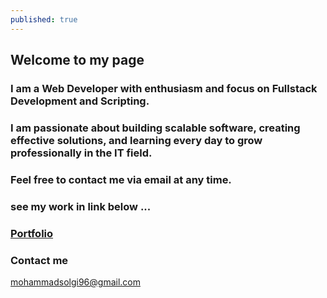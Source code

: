 ```yaml
---
published: true
---
```

## Welcome to my page

### I am a Web Developer with enthusiasm and focus on Fullstack  Development and Scripting.

### I am passionate about building scalable software, creating effective solutions, and learning every day to grow professionally in the IT field.

### Feel free to contact me via email at any time.

### see my work in link below ...

### <a href="{{ site.baseurl }}/Portfolio">Portfolio</a>

### Contact me

[mohammadsolgi96@gmail.com](mailto:mohammadsolgi96@gmail.com)
